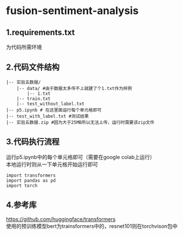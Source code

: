 # fusion-sentiment-analysis
## 1.requirements.txt
为代码所需环境

## 2.代码文件结构
```
|-- 实验五数据/
    |-- data/ #由于数据太多传不上就建了个1.txt作为样例
        |-- 1.txt
    |-- train.txt
    |-- test_without_label.txt
|-- p5.ipynb # 在这里面运行每个单元格即可
|-- test_with_label.txt #测试结果
|-- 实验五数据.zip #因为大于25MB所以无法上传，运行时需要该zip文件
```

## 3.代码执行流程
运行p5.ipynb中的每个单元格即可（需要在google colab上运行）\
本地运行时则从一下单元格开始运行即可
```
import transformers
import pandas as pd
import torch
```


## 4.参考库
https://github.com/huggingface/transformers \
使用的预训练模型bert为trainsformers中的，resnet101则在torchvison包中
